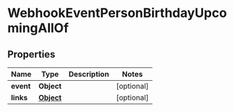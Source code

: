 

# WebhookEventPersonBirthdayUpcomingAllOf


## Properties

| Name | Type | Description | Notes |
|------------ | ------------- | ------------- | -------------|
|**event** | **Object** |  |  [optional] |
|**links** | [**Object**](Object.md) |  |  [optional] |




